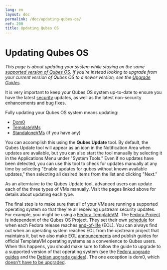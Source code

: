 ```yaml
---
lang: en
layout: doc
permalink: /doc/updating-qubes-os/
ref: 200
title: Updating Qubes OS
---
```


Updating Qubes OS
=================

*This page is about updating your system while staying on the same [supported version of Qubes OS].
If you're instead looking to upgrade from your current version of Qubes OS to a newer version, see the [Upgrade Guides].*

It is very important to keep your Qubes OS system up-to-date to ensure you have the latest [security] updates, as well as the latest non-security enhancements and bug fixes.

Fully updating your Qubes OS system means updating:

- [Dom0]
- [TemplateVMs]
- [StandaloneVMs] (if you have any)

You can accomplish this using the **Qubes Update** tool.
By default, the Qubes Update tool will appear as an icon in the Notification Area when updates are available, but you can also start the tool manually by selecting it in the Applications Menu under "System Tools."
Even if no updates have been detected, you can use this tool to check for updates manually at any time by selecting "Enable updates for qubes without known available updates," then selecting all desired items from the list and clicking "Next."

As an alterntaive to the Qubes Update tool, advanced users can update each of the three types of VMs manually.
Visit the pages linked above for details about updating each type.

The final step is to make sure that all of your VMs are running a supported operating system so that they're all receiving upstream security updates.
For example, you might be using a [Fedora TemplateVM].
The [Fedora Project] is independent of the Qubes OS Project.
They set their own [schedule] for when each Fedora release reaches [end-of-life] (EOL).
You can always find out when an operating system reaches EOL from the upstream project that maintains it, but we also make EOL [announcements] and publish guides for official TemplateVM operating systems as a convenience to Qubes users.
When this happens, you should make sure to follow the guide to upgrade to a supported version of that operating system (see the [Fedora upgrade guides] and the [Debian upgrade guides]).
The one exception is dom0, which [doesn't have to be upgraded][dom0-eol].

[supported version of Qubes OS]: /doc/supported-versions/#qubes-os
[Upgrade Guides]: /doc/upgrade/
[security]: /security/
[Dom0]: /doc/software-update-dom0/
[TemplateVMs]: /doc/software-update-domu/#updating-software-in-templatevms
[StandaloneVMs]: /doc/software-update-domu/#standalonevms
[Fedora TemplateVM]: /doc/templates/fedora/
[Fedora Project]: https://getfedora.org/
[schedule]: https://fedoraproject.org/wiki/Fedora_Release_Life_Cycle#Maintenance_Schedule
[end-of-life]: https://fedoraproject.org/wiki/End_of_life
[announcements]: /news/categories/#announcements
[Fedora upgrade guides]: /doc/templates/fedora/#upgrading
[Debian upgrade guides]: /doc/templates/debian/#upgrading
[dom0-eol]: /doc/supported-versions/#note-on-dom0-and-eol
